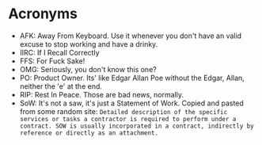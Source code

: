 # Acronyms

- AFK: Away From Keyboard. Use it whenever you don't have an valid excuse to stop working and have a drinky.
- IIRC: If I Recall Correctly
- FFS: For Fuck Sake!
- OMG: Seriously, you don't know this one?
- PO: Product Owner. Its' like Edgar Allan Poe without the Edgar, Allan, neither the 'e' at the end.
- RIP: Rest In Peace. Those are bad news, normally.
- SoW: It's not a saw, it's just a Statement of Work. Copied and pasted from some random site: `Detailed description of the specific services or tasks a contractor is required to perform under a contract. SOW is usually incorporated in a contract, indirectly by reference or directly as an attachment.`
